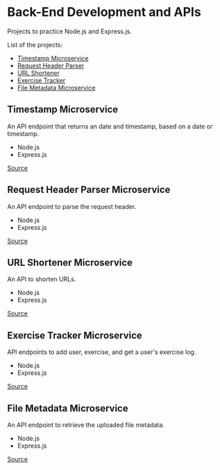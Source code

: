 # Back-End Development and APIs

Projects to practice Node.js and Express.js.

List of the projects:

- [Timestamp Microservice](#timestamp-microservice)
- [Request Header Parser](#request-header-parser)
- [URL Shortener](#url-shortener-microservice)
- [Exercise Tracker](#exercise-tracker-microservice)
- [File Metadata Microservice](#file-metadata-microservice)


## Timestamp Microservice

An API endpoint that returns an date and timestamp, based on a date or timestamp.

- Node.js
- Express.js

[Source](timestamp-microservice)

## Request Header Parser Microservice

An API endpoint to parse the request header.

- Node.js
- Express.js

[Source](header-parser-microservice)

## URL Shortener Microservice

An API to shorten URLs.

- Node.js
- Express.js

[Source](url-shortener-microservice)

## Exercise Tracker Microservice

API endpoints to add user, exercise, and get a user's exercise log.

- Node.js
- Express.js

[Source](exercise-tracker-microservice)

## File Metadata Microservice

An API endpoint to retrieve the uploaded file metadata.

- Node.js
- Express.js

[Source](file-metadata-microservice)